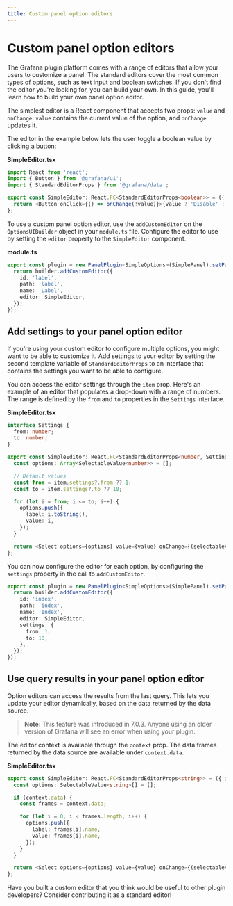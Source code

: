 ```yaml
---
title: Custom panel option editors
---
```


# Custom panel option editors

The Grafana plugin platform comes with a range of editors that allow your users to customize a panel. The standard editors cover the most common types of options, such as text input and boolean switches. If you don't find the editor you're looking for, you can build your own. In this guide, you'll learn how to build your own panel option editor.

The simplest editor is a React component that accepts two props: `value` and `onChange`. `value` contains the current value of the option, and `onChange` updates it.

The editor in the example below lets the user toggle a boolean value by clicking a button:

**SimpleEditor.tsx**

```ts
import React from 'react';
import { Button } from '@grafana/ui';
import { StandardEditorProps } from '@grafana/data';

export const SimpleEditor: React.FC<StandardEditorProps<boolean>> = ({ value, onChange }) => {
  return <Button onClick={() => onChange(!value)}>{value ? 'Disable' : 'Enable'}</Button>;
};
```

To use a custom panel option editor, use the `addCustomEditor` on the `OptionsUIBuilder` object in your `module.ts` file. Configure the editor to use by setting the `editor` property to the `SimpleEditor` component.

**module.ts**

```ts
export const plugin = new PanelPlugin<SimpleOptions>(SimplePanel).setPanelOptions((builder) => {
  return builder.addCustomEditor({
    id: 'label',
    path: 'label',
    name: 'Label',
    editor: SimpleEditor,
  });
});
```

## Add settings to your panel option editor

If you're using your custom editor to configure multiple options, you might want to be able to customize it. Add settings to your editor by setting the second template variable of `StandardEditorProps` to an interface that contains the settings you want to be able to configure.

You can access the editor settings through the `item` prop. Here's an example of an editor that populates a drop-down with a range of numbers. The range is defined by the `from` and `to` properties in the `Settings` interface.

**SimpleEditor.tsx**

```ts
interface Settings {
  from: number;
  to: number;
}

export const SimpleEditor: React.FC<StandardEditorProps<number, Settings>> = ({ item, value, onChange }) => {
  const options: Array<SelectableValue<number>> = [];

  // Default values
  const from = item.settings?.from ?? 1;
  const to = item.settings?.to ?? 10;

  for (let i = from; i <= to; i++) {
    options.push({
      label: i.toString(),
      value: i,
    });
  }

  return <Select options={options} value={value} onChange={(selectableValue) => onChange(selectableValue.value)} />;
};
```

You can now configure the editor for each option, by configuring the `settings` property in the call to `addCustomEditor`.

```ts
export const plugin = new PanelPlugin<SimpleOptions>(SimplePanel).setPanelOptions((builder) => {
  return builder.addCustomEditor({
    id: 'index',
    path: 'index',
    name: 'Index',
    editor: SimpleEditor,
    settings: {
      from: 1,
      to: 10,
    },
  });
});
```

## Use query results in your panel option editor

Option editors can access the results from the last query. This lets you update your editor dynamically, based on the data returned by the data source.

> **Note:** This feature was introduced in 7.0.3. Anyone using an older version of Grafana will see an error when using your plugin.

The editor context is available through the `context` prop. The data frames returned by the data source are available under `context.data`.

**SimpleEditor.tsx**

```ts
export const SimpleEditor: React.FC<StandardEditorProps<string>> = ({ item, value, onChange, context }) => {
  const options: SelectableValue<string>[] = [];

  if (context.data) {
    const frames = context.data;

    for (let i = 0; i < frames.length; i++) {
      options.push({
        label: frames[i].name,
        value: frames[i].name,
      });
    }
  }

  return <Select options={options} value={value} onChange={(selectableValue) => onChange(selectableValue.value)} />;
};
```

Have you built a custom editor that you think would be useful to other plugin developers? Consider contributing it as a standard editor!
